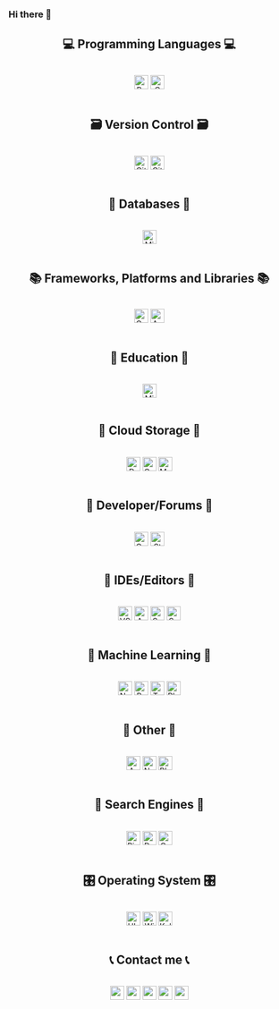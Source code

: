 ### Hi there 👋

<h2 align="center">💻 Programming Languages 💻</h2>
<br>
<div align="center">
    <div>
        <img src="https://img.shields.io/badge/Python-3670A0?style=for-the-badge&logo=python&logoColor=ffdd54" alt="Python" height="25" />
        <img src="https://img.shields.io/badge/c-%2300599C.svg?style=for-the-badge&logo=c&logoColor=white" alt="C" height="25" />
    </div>
</div>
<br>

<!-- ===========================THIS IS A LINE============================== -->

<h2 align="center">🗃 Version Control 🗃</h2>
<br>
<div align="center">
    <div>
        <img src="https://img.shields.io/badge/Github-181717?logo=github&logoColor=white&style=for-the-badge" alt="Github" height="25" />
        <img src="https://img.shields.io/badge/git-%23F05033.svg?style=for-the-badge&logo=git&logoColor=white" alt="Git" height="25" />
    </div>
<br>

<!-- ===========================THIS IS A LINE============================== -->
    
	
<h2 align="center">💾 Databases 💾</h2>
<br>
<div align="center">
    <div>
        <img src="https://img.shields.io/badge/Microsoft%20SQL%20Sever-CC2927?style=for-the-badge&logo=microsoft%20sql%20server&logoColor=white" alt="Micrsoft SQL" height="25" />
    </div>
<br>

<!-- ===========================THIS IS A LINE============================== -->	
	
	
<h2 align="center">📚 Frameworks, Platforms and Libraries 📚 </h2>
<br>
<div align="center">
    <div>
        <img src="https://img.shields.io/badge/opencv-%23white.svg?style=for-the-badge&logo=opencv&logoColor=white" alt="Open CV" height="25" />
        <img src="https://img.shields.io/badge/Anaconda-%2344A833.svg?style=for-the-badge&logo=anaconda&logoColor=white" alt="Anaconda" height="25" />
              
</div>
<br>

 <!-- ===========================THIS IS A LINE============================== -->
   
	
<h2 align="center">🏫 Education  🏫</h2>
<br>
<div align="center">
    <div>
        <img src="https://img.shields.io/badge/Microsoft_Learn-258ffa?style=for-the-badge&logo=microsoft&logoColor=white" alt="Microsoft Learn" height="25" />
        
</div>
<br>    
  
<!-- ===========================THIS IS A LINE============================== -->
	
	
<h2 align="center">👜 Cloud Storage 👜</h2>
<br>
<div align="center">
    <div>
        <img src="https://img.shields.io/badge/Dropbox-%233B4D98.svg?style=for-the-badge&logo=Dropbox&logoColor=white" alt="Dropbox" height="25" />
        <img src="https://img.shields.io/badge/Google%20Drive-4285F4?style=for-the-badge&logo=googledrive&logoColor=white" alt="Google Drive" height="25" />
        <img src="https://img.shields.io/badge/Mega-%23D90007.svg?style=for-the-badge&logo=Mega&logoColor=white" alt="Mega" height="25" />
        
</div>
<br>    
  
<!-- ===========================THIS IS A LINE============================== -->
	
	
<h2 align="center">🤴 Developer/Forums 🤴</h2>
<br>
<div align="center">
    <div>
        <img src="https://img.shields.io/badge/Quora-%23B92B27.svg?style=for-the-badge&logo=Quora&logoColor=white" alt="Quora" height="25" />
        <img src="https://img.shields.io/badge/-Stackoverflow-FE7A16?style=for-the-badge&logo=stack-overflow&logoColor=white" alt="Stack Overflow" height="25" />     
</div>
<br>    
    
<!-- ===========================THIS IS A LINE============================== -->
	
	
<h2 align="center">🧰 IDEs/Editors 🧰</h2>
<br>
<div align="center">
    <div>
        <img src="https://img.shields.io/badge/Visual%20Studio%20Code-0078d7.svg?style=for-the-badge&logo=visual-studio-code&logoColor=white" alt="VSCode" height="25" />
        <img src="https://img.shields.io/badge/Arduino_IDE-00979D?style=for-the-badge&logo=arduino&logoColor=white" alt="Arduino IDE" height="25" />
        <img src="https://img.shields.io/badge/Sublime%20Text-FF9800?logo=sublime-text&logoColor=white" alt="Sublime text" height="25" />
        <img src="https://img.shields.io/badge/Spyder-838485?style=for-the-badge&logo=spyder%20ide&logoColor=maroon" alt="Spyder IDE" height="25" />

</div>
<br>

<!-- ===========================THIS IS A LINE============================== -->    
    
	
<h2 align="center">📝 Machine Learning 📝</h2>
<br>
<div align="center">
    <img src="https://img.shields.io/badge/Numpy-%23013243.svg?style=for-the-badge&logo=numpy&logoColor=white" alt="Numpy" height="25"/>
    <img src="https://img.shields.io/badge/Pandas-%23150458.svg?style=for-the-badge&logo=pandas&logoColor=white" alt="Pandas" height="25" />
    <img src="https://img.shields.io/badge/TensorFlow-%23FF6F00.svg?style=for-the-badge&logo=TensorFlow&logoColor=white" alt="Tensorflow" height="25"/>
    <img src="https://img.shields.io/badge/Plotly-%233F4F75.svg?style=for-the-badge&logo=plotly&logoColor=white" alt="Plotly" height="25"/>
  
</div>
<br>

<!-- ===========================THIS IS A LINE============================== -->    
	
	
<h2 align="center">🥅 Other 🥅</h2>
<br>
<div align="center">
    <img src="https://img.shields.io/badge/-Arduino-00979D?style=for-the-badge&logo=Arduino&logoColor=white" alt="Arduino" height="25"/>
    <img src="https://img.shields.io/badge/Notion-%23000000.svg?style=for-the-badge&logo=notion&logoColor=white" alt="Notion" height="25" />
    <img src="https://img.shields.io/badge/blender-%23F5792A.svg?style=for-the-badge&logo=blender&logoColor=white" alt="Blender" height="25"/>
  
</div>
<br>	
	
<!-- ===========================THIS IS A LINE============================== -->

	
<h2 align="center">🔎 Search Engines 🔎</h2>
<br>
<div align="center">
    <img src="https://img.shields.io/badge/Microsoft%20Bing-258FFA?style=for-the-badge&logo=Microsoft%20Bing&logoColor=white" alt="Bing" height="25"/>
    <img src="https://img.shields.io/badge/DuckDuckGo-DE5833?style=for-the-badge&logo=DuckDuckGo&logoColor=white" alt="DuckDuckGo" height="25" />
    <img src="https://img.shields.io/badge/google-4285F4?style=for-the-badge&logo=google&logoColor=white" alt="Google" height="25"/>
  
</div>
<br>
 
<!-- ===========================THIS IS A LINE============================== -->
	
	
<h2 align="center">🎛️ Operating System 🎛️</h2>
<br>
<div align="center">
    <img src="https://img.shields.io/badge/Ubuntu-E95420?style=for-the-badge&logo=ubuntu&logoColor=white" alt="Ubuntu" height="25"/>
    <img src="https://img.shields.io/badge/Windows-0078D6?style=for-the-badge&logo=windows&logoColor=white" alt="Windows" height="25" />
    <img src="https://img.shields.io/badge/Kali-268BEE?style=for-the-badge&logo=kalilinux&logoColor=white" alt="Kali" height="25"/>
  
</div>
<br>    
   
<!-- ===========================THIS IS A LINE============================== -->
	
	
<h2 align="center">📞 Contact me 📞</h2>
<br>
<div align="center">
    <a href="https://www.facebook.com/profile.php?id=100053951509859" target="top"><img src="https://img.shields.io/badge/Facebook-%231877F2.svg?style=for-the-badge&logo=Facebook&logoColor=white" height="25" ></a>
    <a href="mailto:phantaiduc2005@duck.com" target="_blank"><img src="https://img.shields.io/badge/Gmail-D14836?style=for-the-badge&logo=gmail&logoColor=white" height="25" ></a>
    <a href="https://www.kaggle.com/ducphan1001" target="top"><img src="https://img.shields.io/badge/Kaggle-%2320BEFF.svg?&style=for-the-badge&logo=kaggle&logoColor=white" height="25" ></a>
    <a href="https://linktr.ee/ducphan" target="top"><img src="https://img.shields.io/badge/linktree-1de9b6?style=for-the-badge&logo=linktree&logoColor=white" height="25" ></a>
    <a href="https://t.me/ducky1001" target="top"><img src="https://img.shields.io/badge/Telegram-2CA5E0?style=for-the-badge&logo=telegram&logoColor=white" height="25" ></a>
</div>

	
<!-- =================================================THIS IS A VERY LONG LINE=================================================== -->
	
	
	
